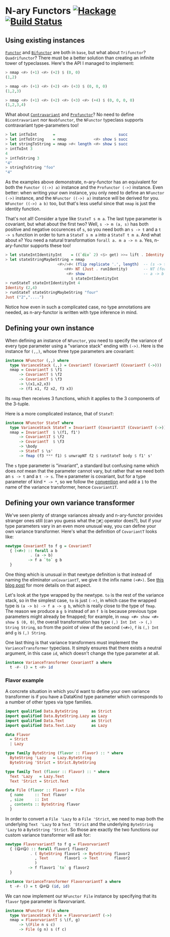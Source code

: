 # N-ary Functors [![Hackage](https://img.shields.io/hackage/v/n-ary-functor.svg)](https://hackage.haskell.org/package/n-ary-functor) [![Build Status](https://secure.travis-ci.org/gelisam/n-ary-functor.png?branch=master)](https://travis-ci.org/gelisam/n-ary-functor)

## Using existing instances

[`Functor`](https://hackage.haskell.org/package/base-4.10.1.0/docs/Prelude.html#t:Functor) and [`Bifunctor`](https://hackage.haskell.org/package/base-4.10.1.0/docs/Data-Bifunctor.html#t:Bifunctor) are both in `base`, but what about `Trifunctor`? `Quadrifunctor`? There must be a better solution than creating an infinite tower of typeclasses. Here's the API I managed to implement:

```haskell
> nmap <#> (+1) <#> (+2) $ (0, 0)
(1,2)

> nmap <#> (+1) <#> (+2) <#> (+3) $ (0, 0, 0)
(1,2,3)

> nmap <#> (+1) <#> (+2) <#> (+3) <#> (+4) $ (0, 0, 0, 0)
(1,2,3,4)
```

What about [`Contravariant`](https://www.stackage.org/haddock/lts-14.20/base-4.12.0.0/Data-Functor-Contravariant.html#t:Contravariant) and [`Profunctor`](https://www.stackage.org/haddock/lts-14.20/profunctors-5.3/Data-Profunctor.html#t:Profunctor)? No need to define `Bicontravariant` nor `Noobfunctor`, the `NFunctor` typeclass supports contravariant type-parameters too!

```haskell
> let intToInt       =                            succ
> let intToString    = nmap            <#> show $ succ
> let stringToString = nmap >#< length <#> show $ succ
> intToInt 3
4
> intToString 3
"4"
> stringToString "foo"
"4"
```

As the examples above demonstrate, n-ary-functor has an equivalent for both the `Functor ((->) a)` instance and the `Profunctor (->)` instance. Even better: when writing your own instance, you only need to define an `NFunctor (->)` instance, and the `NFunctor ((->) a)` instance will be derived for you. `NFunctor ((->) a b)` too, but that's less useful since that `nmap` is just the identity function.

That's not all! Consider a type like `StateT s m a`. The last type parameter is covariant, but what about the first two? Well, `s -> m (a, s)` has both positive and negative occurences of `s`, so you need both an `s -> t` and a `t -> s` function in order to turn a `StateT s m a` into a `StateT t m a`. And what about `m`? You need a natural transformation `forall a. m a -> n a`. Yes, n-ary-functor supports these too!

```haskell
> let stateIntIdentityInt    = ((`div` 2) <$> get) >>= lift . Identity
> let stateStringMaybeString = nmap
                       <#>/>#< (flip replicate '.', length)  -- (s -> t, t -> s)
                          <##> NT (Just . runIdentity)       -- NT (forall a. m a -> n a)
                           <#> show                          -- a -> b
                             $ stateIntIdentityInt
> runStateT stateIntIdentityInt 4
Identity (2,4)
> runStateT stateStringMaybeString "four"
Just ("2","....")
```

Notice how even in such a complicated case, no type annotations are needed, as n-ary-functor is written with type inference in mind.


## Defining your own instance

When defining an instance of `NFunctor`, you need to specify the variance of every type parameter using a "variance stack" ending with `(->)`. Here is the instance for `(,,)`, whose three type parameters are covariant:

```haskell
instance NFunctor (,,) where
  type VarianceStack (,,) = CovariantT (CovariantT (CovariantT (->)))
  nmap = CovariantT $ \f1
      -> CovariantT $ \f2
      -> CovariantT $ \f3
      -> \(x1,x2,x3)
      -> (f1 x1, f2 x2, f3 x3)
```

Its `nmap` then receives 3 functions, which it applies to the 3 components of the 3-tuple.

Here is a more complicated instance, that of `StateT`:

```haskell
instance NFunctor StateT where
  type VarianceStack StateT = InvariantT (Covariant1T (CovariantT (->)))
  nmap = InvariantT  $ \(f1, f1')
      -> Covariant1T $ \f2
      -> CovariantT  $ \f3
      -> \body
      -> StateT $ \s'
      -> fmap (f3 *** f1) $ unwrapNT f2 $ runStateT body $ f1' s'
```

The `s` type parameter is "invariant", a standard but confusing name which does _not_ mean that the parameter cannot vary, but rather that we need both an `s -> t` and a `t -> s`. The `m` parameter is covariant, but for a type parameter of kind `* -> *`, so we follow the [convention](http://hackage.haskell.org/package/base-4.11.1.0/docs/Data-Functor-Classes.html) and add a `1` to the name of the variance transformer, hence `Covariant1T`.


## Defining your own variance transformer

We've seen plenty of strange variances already and n-ary-functor provides stranger ones still (can you guess what the `👻#👻` operator does?), but if your type parameters vary in an even more unusual way, you can define your own variance transformer. Here's what the definition of `CovariantT` looks like:

```haskell
newtype CovariantT to f g = CovariantT
  { (<#>) :: forall a b
           . (a -> b)
          -> f a `to` g b
  }
```

One thing which is unusual in that newtype definition is that instead of naming the eliminator `unCovariantT`, we give it the infix name `(<#>)`. See [this blog post](http://gelisam.blogspot.com/2017/12/n-ary-functors.html#ergonomics) for more details on that aspect.

Let's look at the type wrapped by the newtype. `to` is the rest of the variance stack, so in the simplest case, `to` is just `(->)`, in which case the wrapped type is `(a -> b) -> f a -> g b`, which is really close to the type of `fmap`. The reason we produce a `g b` instead of an `f b` is because previous type parameters might already be fmapped; for example, in `nmap <#> show <#> show $ (0, 0)`, the overall transformation has type `(,) Int Int -> (,) String String`, so from the point of view of the second `(<#>)`, `f` is `(,) Int` and `g` is `(,) String`.

One last thing is that variance transformers must implement the `VarianceTransformer` typeclass. It simply ensures that there exists a neutral argument, in this case `id`, which doesn't change the type parameter at all.

```haskell
instance VarianceTransformer CovariantT a where
  t -#- () = t <#> id
```


### Flavor example

A concrete situation in which you'd want to define your own variance transformer is if you have a DataKind type parameter which corresponds to a number of other types via type families.

```haskell
import qualified Data.ByteString      as Strict
import qualified Data.ByteString.Lazy as Lazy
import qualified Data.Text            as Strict
import qualified Data.Text.Lazy       as Lazy

data Flavor
  = Strict
  | Lazy

type family ByteString (flavor :: Flavor) :: * where
  ByteString 'Lazy   = Lazy.ByteString
  ByteString 'Strict = Strict.ByteString

type family Text (flavor :: Flavor) :: * where
  Text 'Lazy   = Lazy.Text
  Text 'Strict = Strict.Text

data File (flavor :: Flavor) = File
  { name     :: Text flavor
  , size     :: Int
  , contents :: ByteString flavor
  }
```

In order to convert a `File 'Lazy` to a `File 'Strict`, we need to map both the underlying `Text 'Lazy` to a `Text 'Strict` and the underlying `ByteString 'Lazy` to a `ByteString 'Strict`. So those are exactly the two functions our custom variance transformer will ask for:

```haskell
newtype FlavorvariantT to f g = FlavorvariantT
  { (😋#😋) :: forall flavor1 flavor2
           . ( ByteString flavor1 -> ByteString flavor2
             , Text       flavor1 -> Text       flavor2
             )
          -> f flavor1 `to` g flavor2
  }

instance VarianceTransformer FlavorvariantT a where
  t -#- () = t 😋#😋 (id, id)
```

We can now implement our `NFunctor File` instance by specifying that its `flavor` type parameter is flavorvariant.

```haskell
instance NFunctor File where
  type VarianceStack File = FlavorvariantT (->)
  nmap = FlavorvariantT $ \(f, g)
      -> \(File n s c)
      -> File (g n) s (f c)
```
